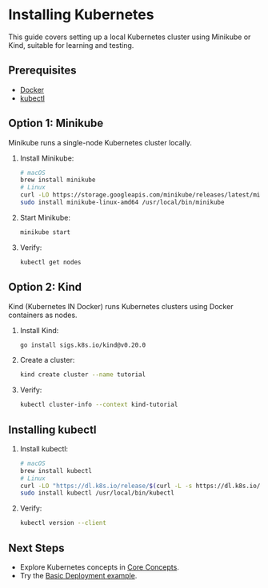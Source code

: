 # Installing Kubernetes

This guide covers setting up a local Kubernetes cluster using Minikube or Kind, suitable for learning and testing.

## Prerequisites
- [Docker](https://docs.docker.com/get-docker/)
- [kubectl](https://kubernetes.io/docs/tasks/tools/)

## Option 1: Minikube
Minikube runs a single-node Kubernetes cluster locally.

1. Install Minikube:
   ```bash
   # macOS
   brew install minikube
   # Linux
   curl -LO https://storage.googleapis.com/minikube/releases/latest/minikube-linux-amd64
   sudo install minikube-linux-amd64 /usr/local/bin/minikube
   ```
2. Start Minikube:
   ```bash
   minikube start
   ```
3. Verify:
   ```bash
   kubectl get nodes
   ```

## Option 2: Kind
Kind (Kubernetes IN Docker) runs Kubernetes clusters using Docker containers as nodes.

1. Install Kind:
   ```bash
   go install sigs.k8s.io/kind@v0.20.0
   ```
2. Create a cluster:
   ```bash
   kind create cluster --name tutorial
   ```
3. Verify:
   ```bash
   kubectl cluster-info --context kind-tutorial
   ```

## Installing kubectl
1. Install kubectl:
   ```bash
   # macOS
   brew install kubectl
   # Linux
   curl -LO "https://dl.k8s.io/release/$(curl -L -s https://dl.k8s.io/release/stable.txt)/bin/linux/amd64/kubectl"
   sudo install kubectl /usr/local/bin/kubectl
   ```
2. Verify:
   ```bash
   kubectl version --client
   ```

## Next Steps
- Explore Kubernetes concepts in [Core Concepts](03-core-concepts.md).
- Try the [Basic Deployment example](../examples/basic-deployment/README.md).